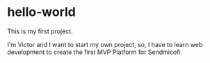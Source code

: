 # hello-world
<p>This is my first project.</p>
<p>I'm Victor and I want to start my own project, so, I have to learn web development to create the first MVP Platform for Sendmicofi.</p>
